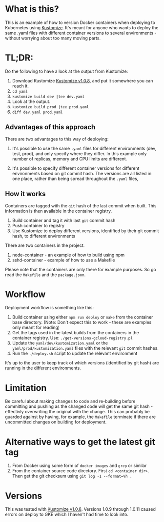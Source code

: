 # What is this?
This is an example of how to version Docker containers when deploying to Kubernetes using [Kustomize](https://github.com/kubernetes-sigs/kustomize). It's meant for anyone who wants to deploy the same .yaml files with different container versions to several environments - without worrying about too many moving parts.

# TL;DR:
Do the following to have a look at the output from Kustomize:

1. Download Kustomize [Kustomize v1.0.8](https://github.com/kubernetes-sigs/kustomize/releases/tag/v1.0.8), and put it somewhere you can reach it.
2. `cd yaml`
3. `kustomize build dev |tee dev.yaml`
4. Look at the output. 
5. `kustomize build prod |tee prod.yaml`
6. `diff dev.yaml prod.yaml`


## Advantages of this approach
There are two advantages to this way of deploying:

1. It's possible to use the same `.yaml` files for different environments (dev, test, prod), and only specify where they differ. In this example only number of replicas,  memory and CPU limits are different. 

2. It's possible to specify different container versions for different environments based on git commit hash. The versions are all listed in one place, rather than being spread throughout the `.yaml` files,

## How it works
Containers are tagged with the `git` hash of the last commit when built. This information is then available in the container registry. 
1. Build container and tag it with last `git` commit hash
3. Push container to registry
4. Use Kustomize to deploy different versions, identified by their git commit hash, to different environments

There are two containers in the project. 
1. node-container - an example of how to build using npm
2. sshd-container - example of how to use a Makefile

Please note that the containers are only there for example purposes. So go read the `Makefile` and the `package.json`. 

# Workflow
Deployment workflow is something like this: 

1. Build container using either `npm run deploy` or `make` from the container base directory. (Note: Don't expect this to work - these are examples only meant for reading)
2. Get the tags used in the latest builds from the containers in the container registry. Use: `./get-versions-gcloud-registry.pl`
3. Update the `yaml/dev/kustomization.yaml` or the `yaml/prod/kustomization.yaml` files with the relevant `git` commit hashes. 
4. Run the `./deploy.sh` script to update the relevant environment

It's up to the user to keep track of which versions (identified by git hash) are running in the different environments. 

# Limitation 
Be careful about making changes to code and re-building before committing and pushing as the changed code will get the same git hash - effectivly overwriting the original with the change. This can probably be guarded against by having, for example, the `Makefile` terminate if there are uncommitted changes on building for deployment.

# Alternative ways to get the latest git tag
1. From Docker using some form of `docker images` and `grep` or similar
2. From the container source code directory. First `cd <container dir>.` Then get the git checksum using `git log -1 --format=%h .`

# Versions
This was tested with [Kustomize v1.0.8](https://github.com/kubernetes-sigs/kustomize/releases/tag/v1.0.8). Versions 1.0.9 through 1.0.11 caused errors on deploy to GKE which I haven't had time to look into. 
